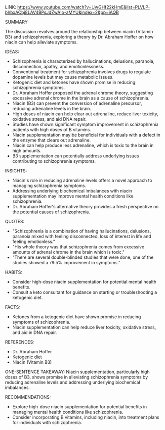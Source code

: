 LINK: https://www.youtube.com/watch?v=UwGHf22kHmE&list=PLVLP-bhbxACbj8LAV4BPsJdZwAIo-aMYU&index=2&pp=iAQB


SUMMARY:

The discussion revolves around the relationship between niacin (Vitamin B3) and schizophrenia, exploring a theory by Dr. Abraham Hoffer on how niacin can help alleviate symptoms.

IDEAS:
- Schizophrenia is characterized by hallucinations, delusions, paranoia, disconnection, apathy, and emotionlessness.
- Conventional treatment for schizophrenia involves drugs to regulate dopamine levels but may cause metabolic issues.
- Ketogenic diet and ketones have shown promise in reducing schizophrenia symptoms.
- Dr. Abraham Hoffer proposed the adrenal chrome theory, suggesting excessive adrenal chrome in the brain as a cause of schizophrenia.
- Niacin (B3) can prevent the conversion of adrenaline precursor, reducing adrenaline levels in the brain.
- High doses of niacin can help clear out adrenaline, reduce liver toxicity, oxidative stress, and aid DNA repair.
- Studies have shown significant symptom improvement in schizophrenia patients with high doses of B vitamins.
- Niacin supplementation may be beneficial for individuals with a defect in the enzyme that clears out adrenaline.
- Niacin can help produce less adrenaline, which is toxic to the brain in high amounts.
- B3 supplementation can potentially address underlying issues contributing to schizophrenia symptoms.

INSIGHTS:
- Niacin's role in reducing adrenaline levels offers a novel approach to managing schizophrenia symptoms.
- Addressing underlying biochemical imbalances with niacin supplementation may improve mental health conditions like schizophrenia.
- Dr. Abraham Hoffer's alternative theory provides a fresh perspective on the potential causes of schizophrenia.

QUOTES:
- "Schizophrenia is a combination of having hallucinations, delusions, paranoia mixed with feeling disconnected, loss of interest in life and feeling emotionless."
- "His whole theory was that schizophrenia comes from excessive amounts of adrenal chrome in the brain which is toxic."
- "There are several double-blinded studies that were done, one of the studies showed a 79.5% improvement in symptoms."

HABITS:
- Consider high-dose niacin supplementation for potential mental health benefits.
- Consult a keto consultant for guidance on starting or troubleshooting a ketogenic diet.

FACTS:
- Ketones from a ketogenic diet have shown promise in reducing symptoms of schizophrenia.
- Niacin supplementation can help reduce liver toxicity, oxidative stress, and aid in DNA repair.

REFERENCES:
- Dr. Abraham Hoffer
- Ketogenic diet
- Niacin (Vitamin B3)

ONE-SENTENCE TAKEAWAY:
Niacin supplementation, particularly high doses of B3, shows promise in alleviating schizophrenia symptoms by reducing adrenaline levels and addressing underlying biochemical imbalances.

RECOMMENDATIONS:
- Explore high-dose niacin supplementation for potential benefits in managing mental health conditions like schizophrenia.
- Consider incorporating B vitamins, including niacin, into treatment plans for individuals with schizophrenia.
